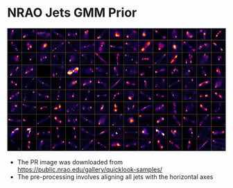 # NRAO Jets GMM Prior

![](data/radio-jets-samples.jpg)

- The PR image was downloaded from https://public.nrao.edu/gallery/quicklook-samples/
- The pre-processing involves aligning all jets with the horizontal axes
